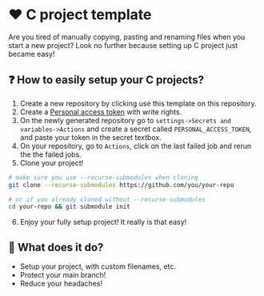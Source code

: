 # ❤️ C project template
Are you tired of manually copying, pasting and renaming files when you start a new project? Look no further because setting up C project just became easy!

## ❓ How to easily setup your C projects?

1. Create a new repository by clicking use this template on this repository.
2. Create a [Personal access token](https://docs.github.com/en/authentication/keeping-your-account-and-data-secure/creating-a-personal-access-token) with write rights.
3. On the newly generated repository go to `settings->Secrets and variables->Actions` and create a secret called `PERSONAL_ACCESS_TOKEN`, and paste your token in the secret textbox.
4. On your repository, go to `Actions`, click on the last failed job and rerun the the failed jobs.
5. Clone your project!
```bash
# make sure you use --recurse-submodules when cloning
git clone --recurse-submodules https://github.com/you/your-repo

# or if you already cloned without --recurse-submodules
cd your-repo && git submodule init
```

6. Enjoy your fully setup project! It really is that easy!

## 🙋 What does it do?

- Setup your project, with custom filenames, etc.
- Protect your main branch!
- Reduce your headaches!
